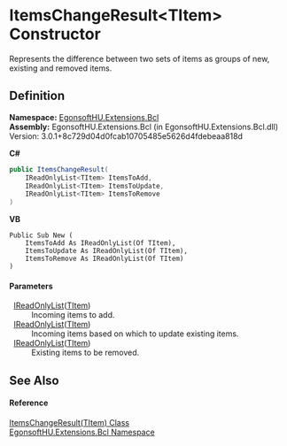 # ItemsChangeResult&lt;TItem&gt; Constructor


Represents the difference between two sets of items as groups of new, existing and removed items.



## Definition
**Namespace:** <a href="N_EgonsoftHU_Extensions_Bcl.md">EgonsoftHU.Extensions.Bcl</a>  
**Assembly:** EgonsoftHU.Extensions.Bcl (in EgonsoftHU.Extensions.Bcl.dll) Version: 3.0.1+8c729d04d0fcab10705485e5626d4fdebeaa818d

**C#**
``` C#
public ItemsChangeResult(
	IReadOnlyList<TItem> ItemsToAdd,
	IReadOnlyList<TItem> ItemsToUpdate,
	IReadOnlyList<TItem> ItemsToRemove
)
```
**VB**
``` VB
Public Sub New ( 
	ItemsToAdd As IReadOnlyList(Of TItem),
	ItemsToUpdate As IReadOnlyList(Of TItem),
	ItemsToRemove As IReadOnlyList(Of TItem)
)
```



#### Parameters
<dl><dt>  <a href="https://learn.microsoft.com/dotnet/api/system.collections.generic.ireadonlylist-1" target="_blank" rel="noopener noreferrer">IReadOnlyList</a>(<a href="T_EgonsoftHU_Extensions_Bcl_ItemsChangeResult_1.md">TItem</a>)</dt><dd>Incoming items to add.</dd><dt>  <a href="https://learn.microsoft.com/dotnet/api/system.collections.generic.ireadonlylist-1" target="_blank" rel="noopener noreferrer">IReadOnlyList</a>(<a href="T_EgonsoftHU_Extensions_Bcl_ItemsChangeResult_1.md">TItem</a>)</dt><dd>Incoming items based on which to update existing items.</dd><dt>  <a href="https://learn.microsoft.com/dotnet/api/system.collections.generic.ireadonlylist-1" target="_blank" rel="noopener noreferrer">IReadOnlyList</a>(<a href="T_EgonsoftHU_Extensions_Bcl_ItemsChangeResult_1.md">TItem</a>)</dt><dd>Existing items to be removed.</dd></dl>

## See Also


#### Reference
<a href="T_EgonsoftHU_Extensions_Bcl_ItemsChangeResult_1.md">ItemsChangeResult(TItem) Class</a>  
<a href="N_EgonsoftHU_Extensions_Bcl.md">EgonsoftHU.Extensions.Bcl Namespace</a>  
